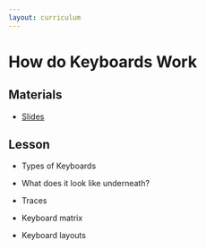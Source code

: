 ```yaml
---
layout: curriculum
---
```


# How do Keyboards Work

## Materials

* [Slides](https://docs.google.com/presentation/d/14MlcrLRzfeMy3VQ05L1wcDioBfArhigW6erNWZ9J0KY/edit#slide=id.p)

## Lesson

* Types of Keyboards

* What does it look like underneath?

* Traces

* Keyboard matrix

* Keyboard layouts
